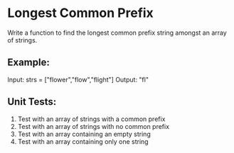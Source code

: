 # Longest Common Prefix

Write a function to find the longest common prefix string amongst an array of strings.

## Example:

Input: strs = ["flower","flow","flight"]
Output: "fl"

## Unit Tests:

1. Test with an array of strings with a common prefix
2. Test with an array of strings with no common prefix
3. Test with an array containing an empty string
4. Test with an array containing only one string
